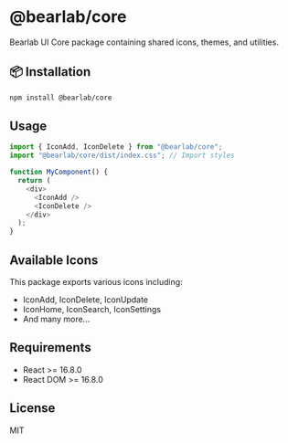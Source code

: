 # @bearlab/core

Bearlab UI Core package containing shared icons, themes, and utilities.

## 📦 Installation

```bash
npm install @bearlab/core
```

## Usage

```javascript
import { IconAdd, IconDelete } from "@bearlab/core";
import "@bearlab/core/dist/index.css"; // Import styles

function MyComponent() {
  return (
    <div>
      <IconAdd />
      <IconDelete />
    </div>
  );
}
```

## Available Icons

This package exports various icons including:

- IconAdd, IconDelete, IconUpdate
- IconHome, IconSearch, IconSettings
- And many more...

## Requirements

- React >= 16.8.0
- React DOM >= 16.8.0

## License

MIT
